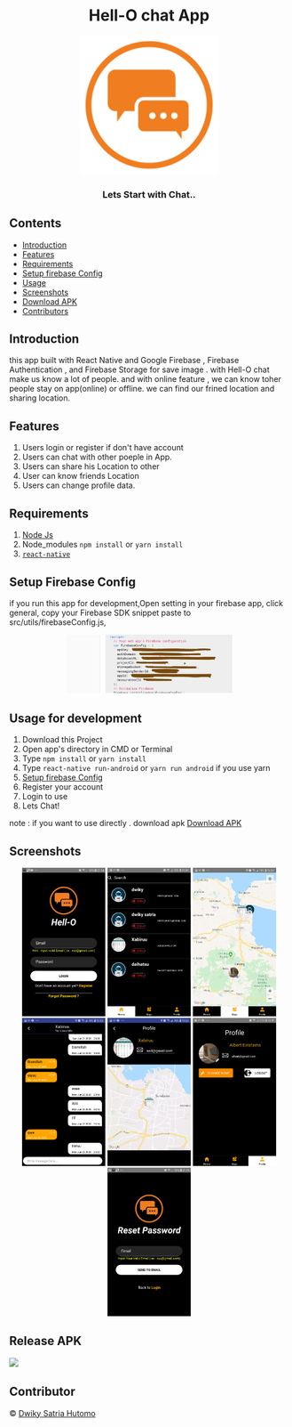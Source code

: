 <h1 align="center">Hell-O chat App</h1>
<p align="center">
  <img width="250" src="./image/logo2.png"/>
</p>
<h3 align="center">
  Lets Start with Chat..
</h3>

## Contents

- [Introduction](#introduction)
- [Features](#features)
- [Requirements](#requirements)
- [Setup firebase Config](#setup-firebase-config)
- [Usage](#usage-for-development)
- [Screenshots](#screenshots)
- [Download APK](#release-apk)
- [Contributors](#contributor)

## Introduction
this app built with React Native and  Google Firebase , Firebase Authentication , and Firebase Storage for save image . with Hell-O chat make us know a lot of people. and with online feature , we can know toher people stay on app(online) or offline. we can find our frined location and sharing location.

## Features
1. Users login or register if don't have account
2. Users can chat with other poeple in App.
3. Users can share his Location to other
4. User can know friends Location
5. Users can change profile data.

## Requirements

1. <a href="https://nodejs.org/en/download/">Node Js</a>
2. Node_modules `npm install` or `yarn install`
3. [`react-native`](https://facebook.github.io/react-native/docs/getting-started)

## Setup Firebase Config
if you run this app for development,Open setting in your firebase app, click general, copy your Firebase SDK snippet
paste to src/utils/firebaseConfig.js, 


<div align="center">
<img width="300" src="./src/assets/screenshot/Screen Shot 2020-06-28 at 15.27.35.png">
</div>


## Usage for development

1. Download this Project 
2. Open app's directory in CMD or Terminal
3. Type `npm install` or `yarn install`
4. Type `react-native run-android` or `yarn run android` if you use yarn
5. [Setup firebase Config](#setup-firebase-config)
6. Register your account
7. Login to use
8. Lets Chat!

note : if you want to use directly . download apk [Download APK](#release-apk)

## Screenshots
<div align="center">
  <img width="150" src="./src/assets/screenshot/Screenshot_20200629-211416_Hell-O Chat.jpg">
  <img width="150" src="./src/assets/screenshot/Screenshot_20200628-104916_Hell-O Chat.jpg">
  <img width="150" src="./src/assets/screenshot/Screenshot_20200628-105012_Hell-O Chat.jpg">

</div>
<div align="center">
  <img width="150" src="./src/assets/screenshot/Screenshot_20200628-105033_Hell-O Chat.jpg">
  <img width="150" src="./src/assets/screenshot/Screenshot_20200628-105043_Hell-O Chat.jpg">
  <img width="150" src="./src/assets/screenshot/Screenshot_20200628-105904_Hell-O Chat.jpg">
  <img width="150" src="./src/assets/screenshot/Screenshot_20200629-211514_Hell-O Chat.jpg">

</div>

## Release APK
<a href="https://drive.google.com/file/d/1_IXncRH1wJJzFiIeW3vSuzsU5sXoUK1t/view?usp=sharing">
  <img src="https://img.shields.io/badge/Download%20on%20the-Google%20Drive-blue.svg?style=popout&logo=google-drive"/>
</a>


## Contributor
© [Dwiky Satria Hutomo](https://github.com/dwikysahut 'Dwiky Satria Hutomo')
